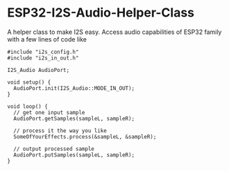 # ESP32-I2S-Audio-Helper-Class

A helper class to make I2S easy.
Access audio capabilities of ESP32 family with a few lines of code like

```
#include "i2s_config.h"
#include "i2s_in_out.h"

I2S_Audio AudioPort;

void setup() {
  AudioPort.init(I2S_Audio::MODE_IN_OUT);
}

void loop() {
  // get one input sample
  AudioPort.getSamples(sampleL, sampleR);

  // process it the way you like
  SomeOfYourEffects.process(&sampleL, &sampleR);

  // output processed sample
  AudioPort.putSamples(sampleL, sampleR);
}
```
